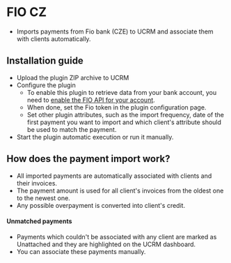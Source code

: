 # FIO CZ

* Imports payments from Fio bank (CZE) to UCRM and associate them with clients automatically.

## Installation guide
* Upload the plugin ZIP archive to UCRM
* Configure the plugin 
	* To enable this plugin to retrieve data from your bank account, you need to [enable the FIO API for your account](https://www.fio.cz/bankovni-sluzby/api-bankovnictvi).
	* When done, set the Fio token in the plugin configuration page.
	* Set other plugin attributes, such as the import frequency, date of the first payment you want to import and which client's attribute should be used to match the payment.
* Start the plugin automatic execution or run it manually. 
	 
## How does the payment import work?
* All imported payments are automatically associated with clients and their invoices.
* The payment amount is used for all client's invoices from the oldest one to the newest one.
* Any possible overpayment is converted into client's credit.

#### Unmatched payments
* Payments which couldn't be associated with any client are marked as Unattached and they are highlighted on the UCRM dashboard.
* You can associate these payments manually. 





